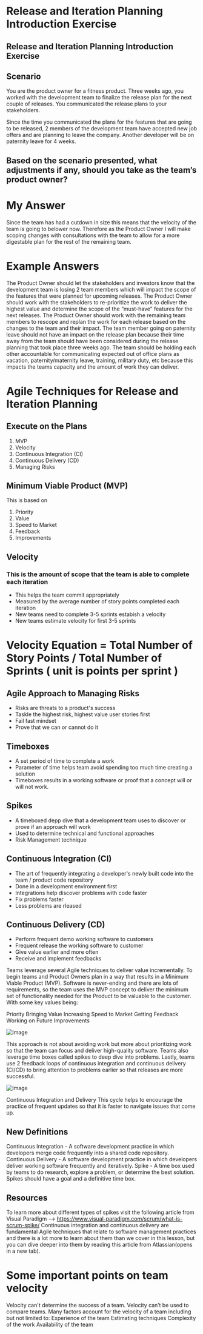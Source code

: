 # Release and Iteration Planning Introduction Exercise
## Release and Iteration Planning Introduction Exercise
## Scenario

You are the product owner for a fitness product. Three weeks ago, you worked with the development team to finalize the release plan for the next couple of releases. You communicated the release plans to your stakeholders.

Since the time you communicated the plans for the features that are going to be released, 2 members of the development team have accepted new job offers and are planning to leave the company. Another developer will be on paternity leave for 4 weeks.

## Based on the scenario presented, what adjustments if any, should you take as the team’s product owner?

# My Answer
Since the team has had a cutdown in size this means that the velocity of the team is going to belower now. Therefore as the Product Owner I will make scoping changes with consultations with the team to allow for a more digestable plan for the rest of the remaining team.

# Example Answers
The Product Owner should let the stakeholders and investors know that the development team is losing 2 team members which will impact the scope of the features that were planned for upcoming releases.
The Product Owner should work with the stakeholders to re-prioritize the work to deliver the highest value and determine the scope of the “must-have” features for the next releases.
The Product Owner should work with the remaining team members to rescope and replan the work for each release based on the changes to the team and their impact.
The team member going on paternity leave should not have an impact on the release plan because their time away from the team should have been considered during the release planning that took place three weeks ago. The team should be holding each other accountable for communicating expected out of office plans as vacation, paternity/maternity leave, training, military duty, etc because this impacts the teams capacity and the amount of work they can deliver.


# Agile Techniques for Release and Iteration Planning

## Execute on the Plans

1. MVP
2. Velocity
3. Continuous Integration (CI)
4. Continuous Delivery (CD)
5. Managing Risks

## Minimum Viable Product (MVP)
This is based on 
1. Priority
2. Value
3. Speed to Market
4. Feedback
5. Improvements

## Velocity 

### This is the amount of scope that the team is able to complete each iteration

- This helps the team commit appropriately
- Measured by the average number of story points completed each iteration
- New teams need to complete 3-5 sprints estabish a velocity
- New teams estimate velocity for first 3-5 sprints

# Velocity Equation = Total Number of Story Points / Total Number of Sprints ( unit is points per sprint )

## Agile Approach to Managing Risks

- Risks are threats to a product's success
- Taskle the highest risk, highest value user stories first
- Fail fast mindset
- Prove that we can or cannot do it

## Timeboxes

- A set period of time to complete a work
- Parameter of time helps team avoid spending too much time creating a solution
- Timeboxes results in a working software or proof that a concept will or will not work.

## Spikes

- A timeboxed depp dive that a development team uses to discover or prove if an approach will work
- Used to determine technical and functional approaches
- Risk Management technique

## Continuous Integration (CI)
- The art of frequently integrating a developer's newly built code into the team / product code repository
- Done in a development environment first
- Integrations help discover problems with code faster
- Fix problems faster
- Less problems are rleased

## Continuous Delivery (CD)
- Perform frequent demo working software to customers
- Frequent release the working software to customer
- Give value earlier and more often
- Receive and implement feedbacks


Teams leverage several Agile techniques to deliver value incrementally. To begin teams and Product Owners plan in a way that results in a Minimum Viable Product (MVP). Software is never-ending and there are lots of requirements, so the team uses the MVP concept to deliver the minimum set of functionality needed for the Product to be valuable to the customer. With some key values being:

Priority
Bringing Value
Increasing Speed to Market
Getting Feedback
Working on Future Improvements

![image](https://github.com/shaikat010/Udacity-Agile-Software-Developer-Nanodegree/assets/68814937/d0d05185-f105-4318-ae84-e61bce5349c4)

This approach is not about avoiding work but more about prioritizing work so that the team can focus and deliver high-quality software. Teams also leverage time boxes called spikes to deep dive into problems. Lastly, teams use 2 feedback loops of continuous integration and continuous delivery (CI/CD) to bring attention to problems earlier so that releases are more successful.

![image](https://github.com/shaikat010/Udacity-Agile-Software-Developer-Nanodegree/assets/68814937/6308a2fb-ec20-4dd6-9848-e607bcd2fb8f)

Continuous Integration and Delivery
This cycle helps to encourage the practice of frequent updates so that it is faster to navigate issues that come up.

## New Definitions
Continuous Integration - A software development practice in which developers merge code frequently into a shared code repository.
Continuous Delivery - A software development practice in which developers deliver working software frequently and iteratively.
Spike - A time box used by teams to do research, explore a problem, or determine the best solution. Spikes should have a goal and a definitive time box.

## Resources
To learn more about different types of spikes visit the following article from Visual Paradigm --> https://www.visual-paradigm.com/scrum/what-is-scrum-spike/
Continuous integration and continuous delivery are fundamental Agile techniques that relate to software management practices and there is a lot more to learn about them than we cover in this lesson, but you can dive deeper into them by reading this article from Atlassian(opens in a new tab).


# Some important points on team velocity 

Velocity can't determine the success of a team.
Velocity can’t be used to compare teams.
Many factors account for the velocity of a team including but not limited to:
Experience of the team
Estimating techniques
Complexity of the work
Availability of the team
